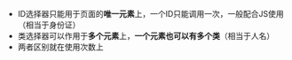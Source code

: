 - ID选择器只能用于页面的**唯一元素**上，一个ID只能调用一次，一般配合JS使用（相当于身份证）
- 类选择器可以作用于**多个元素**上，**一个元素也可以有多个类**（相当于人名）
- 两者区别就在使用次数上

